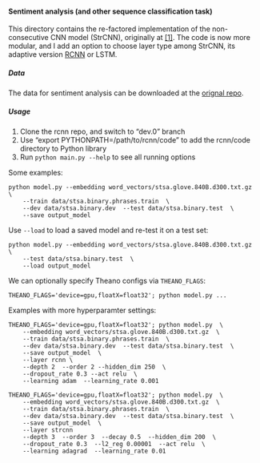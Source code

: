 #### Sentiment analysis (and other sequence classification task)

This directory contains the re-factored implementation of the non-consecutive CNN model (StrCNN), originally at [[1]](https://github.com/taolei87/text_convnet). The code is now more modular, and I add an option to choose layer type among StrCNN, its adaptive version [RCNN](http://arxiv.org/pdf/1512.05726v2.pdf) or LSTM.

##### Data
The data for sentiment analysis can be downloaded at the [orignal repo](https://github.com/taolei87/text_convnet).


##### Usage
  1. Clone the rcnn repo, and switch to “dev.0” branch
  2. Use “export PYTHONPATH=/path/to/rcnn/code” to add the rcnn/code directory to Python library
  3. Run `python main.py --help` to see all running options

Some examples:
```
python model.py --embedding word_vectors/stsa.glove.840B.d300.txt.gz  \
    --train data/stsa.binary.phrases.train  \
    --dev data/stsa.binary.dev  --test data/stsa.binary.test  \
    --save output_model
```

Use `--load` to load a saved model and re-test it on a test set:
```
python model.py --embedding word_vectors/stsa.glove.840B.d300.txt.gz  \
    --test data/stsa.binary.test  \
    --load output_model
```

We can optionally specify Theano configs via `THEANO_FLAGS`:
```
THEANO_FLAGS='device=gpu,floatX=float32'; python model.py ...
```

Examples with more hyperparamter settings:
```
THEANO_FLAGS='device=gpu,floatX=float32'; python model.py  \
    --embedding word_vectors/stsa.glove.840B.d300.txt.gz  \
    --train data/stsa.binary.phrases.train  \
    --dev data/stsa.binary.dev  --test data/stsa.binary.test  \
    --save output_model  \
    --layer rcnn \
    --depth 2  --order 2 --hidden_dim 250  \
    --dropout_rate 0.3 --act relu  \
    --learning adam  --learning_rate 0.001
```

```
THEANO_FLAGS='device=gpu,floatX=float32'; python model.py  \
    --embedding word_vectors/stsa.glove.840B.d300.txt.gz  \
    --train data/stsa.binary.phrases.train  \
    --dev data/stsa.binary.dev  --test data/stsa.binary.test  \
    --save output_model  \
    --layer strcnn
    --depth 3  --order 3  --decay 0.5  --hidden_dim 200  \
    --dropout_rate 0.3  --l2_reg 0.00001  --act relu  \
    --learning adagrad  --learning_rate 0.01
```

